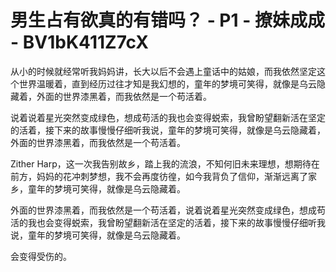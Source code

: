 # 男生占有欲真的有错吗？ - P1 - 撩妹成成 - BV1bK411Z7cX

从小的时候就经常听我妈妈讲，长大以后不会遇上童话中的姑娘，而我依然坚定这个世界温暖着，直到经历过往才知是我幻想的，童年的梦境可笑得，就像是乌云隐藏着，外面的世界漆黑着，而我依然是一个苟活着。

说着说着星光突然变成绿色，想成苟活的我也会变得蜕索，我曾盼望翻新活在坚定的活着，接下来的故事慢慢仔细听我说，童年的梦境可笑得，就像是乌云隐藏着，外面的世界漆黑着，而我依然是一个苟活着。

Zither Harp，这一次我告别故乡，踏上我的流浪，不知何旧未来理想，想期待在前方，妈妈的花冲刺梦想，我不会再度彷徨，如今我背负了信仰，渐渐远离了家乡，童年的梦境可笑得，就像是乌云隐藏着。

外面的世界漆黑着，而我依然是一个苟活着，说着说着星光突然变成绿色，想成苟活的我也会变得蜕索，我曾盼望翻新活在坚定的活着，接下来的故事慢慢仔细听我说，童年的梦境可笑得，就像是乌云隐藏着。

会变得受伤的。